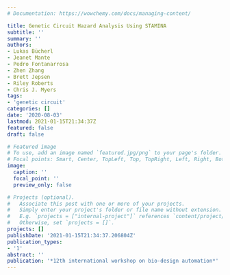 ```yaml
---
# Documentation: https://wowchemy.com/docs/managing-content/

title: Genetic Circuit Hazard Analysis Using STAMINA
subtitle: ''
summary: ''
authors:
- Lukas Bücherl
- Jeanet Mante
- Pedro Fontanarrosa
- Zhen Zhang
- Brett Jepsen
- Riley Roberts
- Chris J. Myers
tags:
- 'genetic circuit'
categories: []
date: '2020-08-03'
lastmod: 2021-01-15T21:34:37Z
featured: false
draft: false

# Featured image
# To use, add an image named `featured.jpg/png` to your page's folder.
# Focal points: Smart, Center, TopLeft, Top, TopRight, Left, Right, BottomLeft, Bottom, BottomRight.
image:
  caption: ''
  focal_point: ''
  preview_only: false

# Projects (optional).
#   Associate this post with one or more of your projects.
#   Simply enter your project's folder or file name without extension.
#   E.g. `projects = ["internal-project"]` references `content/project/deep-learning/index.md`.
#   Otherwise, set `projects = []`.
projects: []
publishDate: '2021-01-15T21:34:37.206804Z'
publication_types:
- '1'
abstract: ''
publication: '*12th international workshop on bio-design automation*'
---
```

